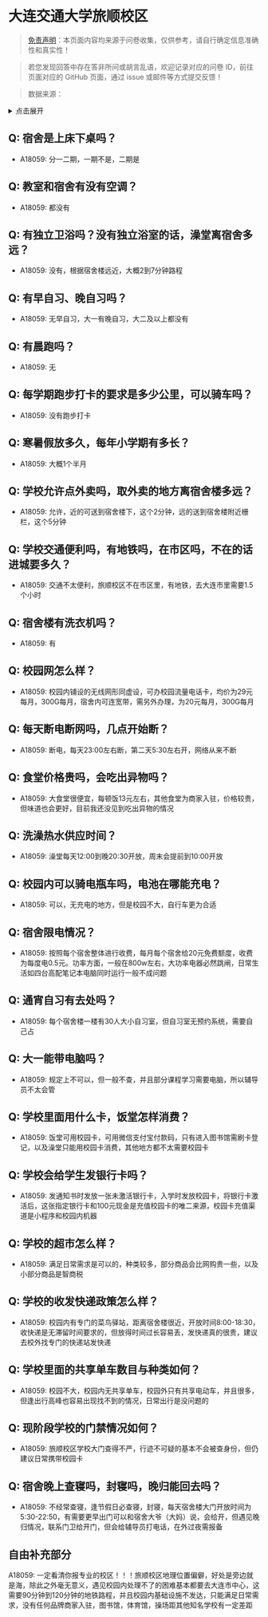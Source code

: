 # 大连交通大学旅顺校区

> [免责声明](https://colleges.chat/#_3)：本页面内容均来源于问卷收集，仅供参考，请自行确定信息准确性和真实性！

> 若您发现回答中存在答非所问或胡言乱语，欢迎记录对应的问卷 ID，前往页面对应的 GitHub 页面，通过 issue 或邮件等方式提交反馈！

> 数据来源：

<details><summary>点击展开</summary>
<ul>
<li>A18059: seminal-catarrh0l@icloud.com (2023 年 06 月)</li>
</ul>
</details>

## Q: 宿舍是上床下桌吗？

- A18059: 分一二期，一期不是，二期是

## Q: 教室和宿舍有没有空调？

- A18059: 都没有

## Q: 有独立卫浴吗？没有独立浴室的话，澡堂离宿舍多远？

- A18059: 没有，根据宿舍楼远近，大概2到7分钟路程

## Q: 有早自习、晚自习吗？

- A18059: 无早自习，大一有晚自习，大二及以上都没有

## Q: 有晨跑吗？

- A18059: 无

## Q: 每学期跑步打卡的要求是多少公里，可以骑车吗？

- A18059: 没有跑步打卡

## Q: 寒暑假放多久，每年小学期有多长？

- A18059: 大概1个半月

## Q: 学校允许点外卖吗，取外卖的地方离宿舍楼多远？

- A18059: 允许，近的可送到宿舍楼下，这个2分钟，远的送到宿舍楼附近栅栏，这个5分钟

## Q: 学校交通便利吗，有地铁吗，在市区吗，不在的话进城要多久？

- A18059: 交通不太便利，旅顺校区不在市区里，有地铁，去大连市里需要1.5个小时

## Q: 宿舍楼有洗衣机吗？

- A18059: 有

## Q: 校园网怎么样？

- A18059: 校园内铺设的无线网形同虚设，可办校园流量电话卡，均价为29元每月，300G每月，宿舍内可连宽带，需另外办理，为20元每月，300G每月

## Q: 每天断电断网吗，几点开始断？

- A18059: 断电，每天23:00左右断，第二天5:30左右开，网络从来不断

## Q: 食堂价格贵吗，会吃出异物吗？

- A18059: 大食堂很便宜，每顿饭13元左右，其他食堂为商家入驻，价格较贵，但味道也会更好，目前我还没见到吃出异物的情况

## Q: 洗澡热水供应时间？

- A18059: 澡堂每天12:00到晚20:30开放，周末会提前到10:00开放

## Q: 校园内可以骑电瓶车吗，电池在哪能充电？

- A18059: 可以，无充电的地方，但是校园不大，自行车更为合适

## Q: 宿舍限电情况？

- A18059: 按照每个宿舍整体进行收费，每月每个宿舍给20元免费额度，收费为每度电0.5元。功率方面，一般在800w左右，大功率电器必然跳闸，日常生活如四台高配笔记本电脑同时运行一般不成问题

## Q: 通宵自习有去处吗？

- A18059: 每个宿舍楼一楼有30人大小自习室，但自习室无预约系统，需要自己占

## Q: 大一能带电脑吗？

- A18059: 规定上不可以，但一般不查，并且部分课程学习需要电脑，所以辅导员不太会管

## Q: 学校里面用什么卡，饭堂怎样消费？

- A18059: 饭堂可用校园卡，可用微信支付宝付款码，只有进入图书馆需刷卡登记，以及澡堂只能用校园卡消费，其他地方都不太需要校园卡

## Q: 学校会给学生发银行卡吗？

- A18059: 发通知书时发放一张未激活银行卡，入学时发放校园卡，将银行卡激活后，这张指定银行卡和100元现金是充值校园卡的唯二来源，校园卡充值渠道是小程序和校园内机器

## Q: 学校的超市怎么样？

- A18059: 满足日常需求是可以的，种类较多，部分商品会比网购贵一些，以及小部分商品是智商税

## Q: 学校的收发快递政策怎么样？

- A18059: 校园内有专门的菜鸟驿站，距离宿舍楼很近，开放时间8:00-18:30，收快递是无滞留时间要求的，但放得时间过长容易丢，发快递真的很贵，建议去校外找专门的快递站发快递

## Q: 学校里面的共享单车数目与种类如何？

- A18059: 校园不大，校园内无共享单车，校园外只有共享电动车，并且很多，但逢出行高峰也容易出现找不到的情况，日常出行是没问题的

## Q: 现阶段学校的门禁情况如何？

- A18059: 旅顺校区学校大门查得不严，行迹不可疑的基本不会被查身份，但仍建议日常携带校园卡

## Q: 宿舍晚上查寝吗，封寝吗，晚归能回去吗？

- A18059: 不经常查寝，逢节假日必查寝，封寝，每天宿舍楼大门开放时间为5:30-22:50，有需要更早出门可以和宿舍大爷（大妈）说，会给开，但遇见晚归情况，联系门卫给开门，但会给辅导员打电话，在外过夜需报备

## 自由补充部分

A18059: 一定看清你报专业的校区！！！旅顺校区地理位置偏僻，好处是旁边就是海，除此之外毫无意义，遇见校园内处理不了的困难基本都要去大连市中心，这需要90分钟到120分钟的地铁路程，并且校园内基础设施不发达，只能满足日常需求，没有任何品牌商家入驻，图书馆，体育馆，操场距其他知名学校有一定差距